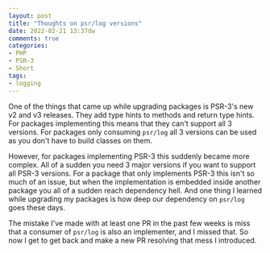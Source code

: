 ```yaml
---
layout: post
title: "Thoughts on psr/log versions"
date: 2022-02-21 13:37dw
comments: true
categories:
- PHP
- PSR-3
- Short
tags:
- logging
---
```


One of the things that came up while upgrading packages is PSR-3's new v2 and v3 releases. They add type hints to 
methods and return type hints. For packages implementing this means that they can't support all 3 versions. For 
packages only consuming `psr/log` all 3 versions can be used as you don't have to build classes on them.

However, for packages implementing PSR-3 this suddenly became more complex. All of a sudden you need 3 major versions 
if you want to support all PSR-3 versions. For a package that only implements PSR-3 this isn't so much of an issue, but 
when the implementation is embedded inside another package you all of a sudden reach dependency hell. And one thing I 
learned while upgrading my packages is how deep our dependency on `psr/log` goes these days.

The mistake I've made with at least one PR in the past few weeks is miss that a consumer of `psr/log` is also an 
implementer, and I missed that. So now I get to get back and make a new PR resolving that mess I introduced.